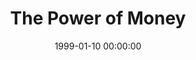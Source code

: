 ---
layout: series
series: "The Power of Money"
permalink: "/the-power-of-money/"
title: The Power of Money
date: 1999-01-10 00:00:00
endDate: 1999-01-24 00:00:00
description: "Did you know that the Bible speaks about money more than almost any other subject? "
src: "http://s3.amazonaws.com/crossroads-media/images/legacy/content/"
---